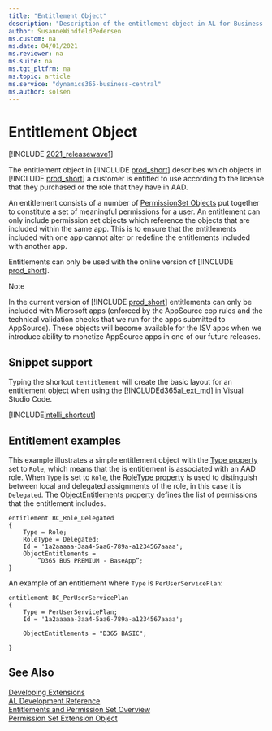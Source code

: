 ```yaml
---
title: "Entitlement Object"
description: "Description of the entitlement object in AL for Business Central."
author: SusanneWindfeldPedersen
ms.custom: na
ms.date: 04/01/2021
ms.reviewer: na
ms.suite: na
ms.tgt_pltfrm: na
ms.topic: article
ms.service: "dynamics365-business-central"
ms.author: solsen
---
```


# Entitlement Object

[!INCLUDE [2021_releasewave1](../includes/2021_releasewave1.md)]

The entitlement object in [!INCLUDE [prod_short](includes/prod_short.md)] describes which objects in [!INCLUDE [prod_short](includes/prod_short.md)] a customer is entitled to use according to the license that they purchased or the role that they have in AAD. 

An entitlement consists of a number of [PermissionSet Objects](devenv-permissionset-object.md) put together to constitute a set of meaningful permissions for a user. An entitlement can only include permission set objects which reference the objects that are included within the same app. This is to ensure that the entitlements included with one app cannot alter or redefine the entitlements included with another app.

Entitlements can only be used with the online version of [!INCLUDE [prod_short](includes/prod_short.md)].

> [!NOTE]  
> In the current version of [!INCLUDE [prod_short](includes/prod_short.md)] entitlements can only be included with Microsoft apps (enforced by the AppSource cop rules and the technical validation checks that we run for the apps submitted to AppSource). These objects will become available for the ISV apps when we introduce ability to monetize AppSource apps in one of our future releases. 

## Snippet support

Typing the shortcut `tentitlement` will create the basic layout for an entitlement object when using the [!INCLUDE[d365al_ext_md](../includes/d365al_ext_md.md)] in Visual Studio Code.

[!INCLUDE[intelli_shortcut](includes/intelli_shortcut.md)]

## Entitlement examples

This example illustrates a simple entitlement object with the [Type property](properties/devenv-type-property.md) set to `Role`, which means that the is entitlement is associated with an AAD role. When `Type` is set to `Role`, the [RoleType property](properties/devenv-roletype-property.md) is used to distinguish between local and delegated assignments of the role, in this case it is `Delegated`. The [ObjectEntitlements property](properties/devenv-objectentitlements-property.md) defines the list of permissions that the entitlement includes.

```al
entitlement BC_Role_Delegated
{
    Type = Role;
    RoleType = Delegated;
    Id = '1a2aaaaa-3aa4-5aa6-789a-a1234567aaaa';
    ObjectEntitlements = 
        ”D365 BUS PREMIUM - BaseApp”;​
}

```

An example of an entitlement where `Type` is `PerUserServicePlan`:

```al
entitlement BC_PerUserServicePlan
{
    Type = PerUserServicePlan;
    Id = '1a2aaaaa-3aa4-5aa6-789a-a1234567aaaa';

    ObjectEntitlements = "D365 BASIC";
   
}
```

## See Also

[Developing Extensions](devenv-dev-overview.md)  
[AL Development Reference](devenv-reference-overview.md)  
[Entitlements and Permission Set Overview](devenv-entitlements-and-permissionsets-overview.md)  
[Permission Set Extension Object](devenv-permissionset-ext-object.md)
